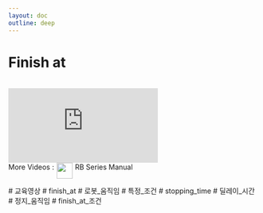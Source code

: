 ```yaml
---
layout: doc
outline: deep
---
```


# Finish at

<br>

<iframe class="video-resources"
src="https://www.youtube.com/embed/PSzuXEAxZHs?si=6DrglBSvw1WTRqH0"
title="UI Screen Layout"
frameborder="0"
allow="accelerometer; autoplay; clipboard-write; encrypted-media; gyroscope; picture-in-picture; web-share"
referrerpolicy="strict-origin-when-cross-origin"
allowfullscreen>
</iframe>

<br>

<div class="more-videos-info">
  <span>More Videos : </span>
  <img src="/youtube_64.png" width=32 height=32 />
  <a href="https://www.youtube.com/playlist?list=PLa7dlfy7PJ2w79uPRvhXDd61yqKZtpVdc" target="_blank">
    RB Series Manual
  </a>
</div>

\# 교육영상
\# finish_at
\# 로봇\_움직임
\# 특정\_조건
\# stopping_time
\# 딜레이\_시간
\# 정지\_움직임
\# finish_at\_조건

<style scoped>
img {
  margin: 0 5px;
}

a {
  text-decoration: none;
}

.more-videos-info {
  display: flex;
}
</style>
